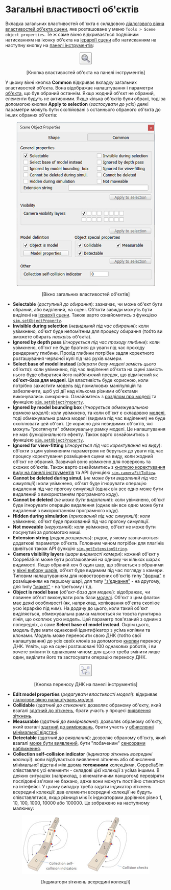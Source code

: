 # Загальні властивості об'єктів

Вкладка загальних властивостей об'єкта є складовою [діалогового вікна властивостей об'єкта сцени](index.md), яке розташоване у меню `Tools > Scene object properties`. Те ж саме вікно відкривається подвійним натисканням на іконку об'єкта на [ієрархії сцени](<../../User_Interface/User_Interface.md>) або натисканням на наступну кнопку на [панелі інструментів](<../../User_Interface/User_Interface.md>):

<p align="center">
<img src="objectPropertyToolbarButton.jpg" />
</p>
<p align="center">[Кнопка властивостей об'єкта на панелі інструментів]</p>

У цьому вікні кнопка **Common** відкриває вкладку загальних властивостей об'єкта. Вона відображає налаштування і параметри [об'єкта](<../Scene objects.md>), що був обраний останнім. Якщо жодний об'єкт не обраний, елементи будуть не активними. Якщо кілька об'єктів були обрані, тоді за допомогою кнопки **Apply to selection** (_застосувати до усіх_) деякі параметри можуть бути скопійовані з останнього обраного об'єкта до інших обраних об'єктів:

<p align="center">
<img src="objectCommonDlg2.jpg" />
</p>
<p align="center">[Вікно загальних властивостей об'єктів]</p>

- **Selectable** (_доступний до обирання_): зазначає, чи може об'єкт бути обраний, або виділений, на сцені. Об'єкти завжди можуть бути виділені на [ієрархії сцени](<../../User_Interface/User_Interface.md>). Також варто ознайомитись з функцією [`sim.setObjectProperty`](https://www.coppeliarobotics.com/helpFiles/en/regularApi/simSetObjectProperty.htm).
- **Invisible during selection** (_невидимий під час обирання_): коли увімкнено, об'єкт буде непомітним для процесу обирання (тобто ви зможете обирать _наскрізь_ об'єкта).
- **Ignored by depth pass** (_ігнорується під час проходу глибини_): коли увімкнено, об'єкт не буде братися до уваги під час проходу рендерингу глибини. Прохід глибини потрібен задля коректного розташування червоної кулі під час рухів камери.
- **Select base of model instead** (_обирати базу моделі замість цього об'єкта_): коли увімкнено, під час виділення об'єкта на сцені замість нього буде обиратися його найближчий предок, що відмічений як **об'єкт-база для моделі**. Ця властивість буде корисною, коли потрібно захистити модель від помилкових маніпуляцій та забезпечити, щоб усі дії над кількома різними об'єктами виконувались синхронно. Ознайомтесь з [розділом про моделі](<../../../Scenes and models/Models.md>) та функцією [`sim.setObjectProperty`](https://www.coppeliarobotics.com/helpFiles/en/regularApi/simSetObjectProperty.htm).
- **Ignored by model bounding box** (_ігнорується обмежувальною рамкою моделі_): коли увімкнено, та коли об'єкт є складовою [моделі](<../../../Scenes and models/Models.md>), тоді обмежувальна рамка моделі (видима під час виділення) не буде охоплювати цей об'єкт. Це корисно для невидимих об'єктів, які можуть "розтягнути" обмежувальну рамку моделі. Це налаштування не має функціонального ефекту. Також варто ознайомитись з функцією [`sim.setObjectProperty`](https://www.coppeliarobotics.com/helpFiles/en/regularApi/simSetObjectProperty.htm).
- **Ignored for view-fitting** (_ігнорується під час коректування на виду_): об'єкти з цим увімкненим параметром не беруться до уваги під час процесу коректування розміщення сцени на виду, коли жодний об'єкт не обраний. Зазвичай воно увімкнено для поверхонь та схожих об'єктів. Також варто ознайомитись з [кнопкою коректування виду на панелі інструментів](<../../User_Interface/User_Interface.md>) та API функцією [`sim.cameraFitToView`](https://www.coppeliarobotics.com/helpFiles/en/regularApi/simCameraFitToView.htm).
- **Cannot be deleted during simul.** (_не може бути видалений під час симуляції_): коли увімкнено, об'єкт буде ігнорувати операцію видалення під час прогону симуляції (однак він все одно може бути видалений з використанням програмного коду).
- **Cannot be deleted** (_не може бути видалений_): коли увімкнено, об'єкт буде ігнорувати операцію видалення (однак він все одно може бути видалений з використанням програмного коду).
- **Hidden during simulation** (_прихований під час симуляції_): коли увімкнено, об'єкт буде прихований під час прогону симуляції.
- **Not moveable** (_нерухомий_): коли увімкнено, об'єкт не може бути посунутий за допомогою миші.
- **Extension string** (_рядок розширень_): рядок, у якому зазначаються додаткові параметри об'єкта. Головним чином потрібен для плагінів (дивіться також API функцію [`sim.getExtensionString`](https://www.coppeliarobotics.com/helpFiles/en/regularApi/simGetExtensionString.htm).
- **Camera visibility layers** (_шари видимості камери_): кожний об'єкт у CoppeliaSim може бути розташований на одному чи кількох шарах видимості. Якщо обраний хоч б один шар, що збігається з обраними у [вікні вибору шарів](<../Layer selection dialog.md>), об'єкт буде видимим під час погляду з камери. Типовим налаштуванням для новостворених об'єктів типу ["форма"](https://www.coppeliarobotics.com/helpFiles/en/shapes.htm) є розміщенням на першому шарі, для типу ["з'єднання"](https://www.coppeliarobotics.com/helpFiles/en/joints.htm) - на другому, для типу ["макет"](https://www.coppeliarobotics.com/helpFiles/en/dummies.htm) - на третьому і т.д.
- **Object is model base** (_об'єкт-база для моделі_): відображає, чи повинен об'єкт виконувати роль бази [моделі](<../../../Scenes and models/Models.md>). Об'єкт з цим флагом має деякі особливості (як, наприклад, копіювання об'єкта скопіює усю ієрархію під ним). На додачу до цього, коли такий об'єкт виділяється, обмежувальна рамка малюється як товста пунктирна лінія, що охоплює усю модель. Цей параметр пов'язаний з одним з попередніх, а саме **Select base of model instead**. Окрім цього, модель буде мати однаковий ідентифікатор з усіма копіями та клонами. Модель може переносити свою ДНК (тобто свої налаштування) до усіх своїх клонів за допомогою [кнопки](<../../User_Interface/User_Interface.md>) переносу ДНК. Уявіть, що на сцені розташовані 100 однакових роботів, і ви хочете змінити їх однаковим чином: для цього треба змінити лише один, виділити його та застосувати операцію переносу ДНК.

<p align="center">
<img src="dnaTransferButton.jpg" />
</p>
<p align="center">[Кнопка переносу ДНК на панелі інструментів]</p>

- **Edit model properties** (_редагувати властивості моделі_): відкриває [діалогове вікно налаштувань моделі](<../../../Scenes and models/Models/Model dialog.md>).
- **Collidable** (_здатний до стикання_): дозволяє обраному об'єкту, який взагалі [здатний до зіткнень](<../Collidable objects.md>), брати участь у процесі [виявлення зіткнень](https://www.coppeliarobotics.com/helpFiles/en/collisionDetection.htm).
- **Measurable** (_здатний до вимірювання_): дозволяє обраному об'єкту, який взагалі [здатний до вимірювань](<../Measurable objects.md>), брати участь у [обчисленні мінімальної відстані](https://www.coppeliarobotics.com/helpFiles/en/distanceCalculation.htm).
- **Detectable** (_здатний до виявлення_): дозволяє обраному об'єкту, який взагалі [може бути виявлений](<../Detectable objects.md>), бути "побаченим" [сенсорами наближення](https://www.coppeliarobotics.com/helpFiles/en/proximitySensors.htm).
- **Collection self-collision indicator** (_індикатор зіткнень всередині колекції_): коли відбувається виявлення зіткнень або обчислення мінімальної відстані між двома **тотожними** колекціями, CoppeliaSim співставляє усі елементи - складові цієї колекції з усіма іншими. В деяких ситуаціях (наприклад, з кінематичним ланцюгом) перевіряти послідовні зв'язки не бажано, адже вони можуть постійно стикатися на інтефейсі. У цьому випадку треба задати індикатор зіткнень всередині колекції: два елементи всередині колекції не будуть співставлятися, якщо різниця між їх індикаторами дорівнює рівно 1, 10, 100, 1000, 10000 або 100000. Це зображено на наступному малюнку:

<p align="center">
<img src="collectionSelfCollisionIndicator.jpg" />
</p>
<p align="center">[Індикатори зіткнень всередині колекції]</p>
